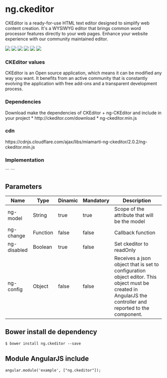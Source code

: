 ng.ckeditor
===========
CKEditor is a ready-for-use HTML text editor designed to simplify web content creation. It's a WYSIWYG editor that brings common word processor features directly to your web pages. Enhance your website experience with our community maintained editor.

<p>
  <a href="https://gitter.im/miamarti/ng.ckeditor?utm_source=badge&utm_medium=badge&utm_campaign=pr-badge" target="_blank"><img src="https://badges.gitter.im/Join%20Chat.svg"></a>
  <a href="https://gitlab.com/miamarti/ng.ckeditor" target="_blank"><img src="https://img.shields.io/badge/gitlab-ng.ckeditor-yellow.svg"></a>
  <img src="https://img.shields.io/badge/ng.ckeditor-release-green.svg">
  <img src="https://img.shields.io/badge/version-2.0.2-blue.svg">
  <img src="https://img.shields.io/bower/v/bootstrap.svg">
  <img src="https://img.shields.io/github/license/mashape/apistatus.svg">
</p>

<h3>CKEditor values</h3>
CKEditor is an Open source application, which means it can be modified any way you want. It benefits from an active community that is constantly evolving the application with free add-ons and a transparent development process.

<h3>Dependencies</h3>
Download make the dependencies of CKEditor + ng-CKEditor and include in your project
* http://ckeditor.com/download
* ng-ckeditor.min.js
 
<h3>cdn</h3>
https://cdnjs.cloudflare.com/ajax/libs/miamarti-ng-ckeditor/2.0.2/ng-ckeditor.min.js

<h3>Implementation</h3>
```
<ng-ckeditor ng-model="htmlEditor" skin="moono" remove-buttons="Image" remove-plugins="iframe,flash,smiley" msn-count="
Number of typed characters:"></ng-ckeditor>
```

## Parameters

| Name         | Type    | Dinamic | Mandatory | Description                                                  |
| ------------ | ------- | ------- | --------- | ------------------------------------------------------------ |
| ng-model     | String  | true    | true      | Scope of the attribute that will be the model                |
| ng-change    | Function | false  | false     | Callback function                                            |
| ng-disabled  | Boolean | true    | false     | Set ckeditor to readOnly                                     |
| ng-config    | Object  | false   | false     | Receives a json object that is set to configuration object editor. This object must be created in AngularJS the controller and reported to the component. |

## Bower install de dependency
```
$ bower install ng.ckeditor --save
```

## Module AngularJS include
```
angular.module('example', ["ng.ckeditor"]);
```
